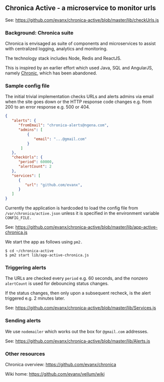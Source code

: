
## Chronica Active - a microservice to monitor urls

See: https://github.com/evanx/chronica-active/blob/master/lib/checkUrls.js


### Background: Chronica suite

Chronica is envisaged as suite of components and microservices to assist with centralized logging, analytics and monitoring.

The technology stack includes Node, Redis and ReactJS.

This is inspired by an earlier effort which used Java, SQL and AngularJS, namely <a href="https://github.com/evanx/chronic">Chronic</a>, which has been abandoned.


### Sample config file

The initial trivial implementation checks URLs and alerts admins via email when the site goes down or the HTTP response code changes e.g. from 200 to an error response e.g. 500 or 404.

```json
{
   "alerts": {
      "fromEmail": "chronica-alerts@ngena.com",
      "admins": [
          {
             "email": "...@gmail.com"
          }
       ]
   },
   "checkUrls": {
      "period": 60000,
      "alertCount": 2
   },
   "services": [
      {
         "url": "github.com/evanx",
      }
   ]
}
```

Currently the application is hardcoded to load the config file from `/var/chronica/active.json` unless it is specified in the environment variable `CONFIG_FILE.`

See: https://github.com/evanx/chronica-active/blob/master/lib/app-active-chronica.js

We start the app as follows using `pm2.`

```shell
$ cd ~/chronica-active
$ pm2 start lib/app-active-chronica.js
```

### Triggering alerts

The URLs are checked every `period` e.g. 60 seconds, and the nonzero `alertCount` is used for debouncing status changes.

If the status changes, then only upon a subsequent recheck, is the alert triggered e.g. 2 minutes later.

See: https://github.com/evanx/chronica-active/blob/master/lib/Services.js


### Sending alerts

We use `nodemailer` which works out the box for `@gmail.com` addresses.

See: https://github.com/evanx/chronica-active/blob/master/lib/Alerts.js


### Other resources

Chronica overview: https://github.com/evanx/chronica

Wiki home: https://github.com/evanx/vellum/wiki
